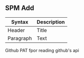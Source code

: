 ## SPM Add


| Syntax      | Description |
| ----------- | ----------- |
| Header      | Title       |
| Paragraph   | Text        |


Github PAT fpor reading github's api
